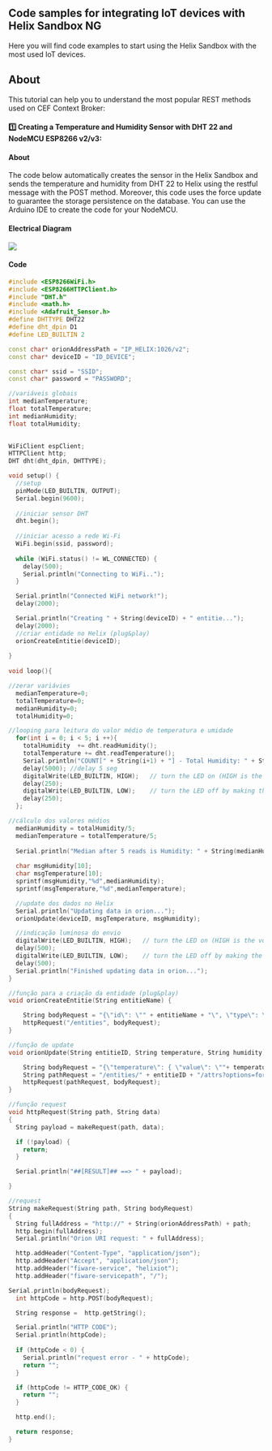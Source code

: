 ## Code samples for integrating IoT devices with Helix Sandbox NG

Here you will find code examples to start using the Helix Sandbox with the most used IoT devices.

## About

This tutorial can help you to understand the most popular REST methods used on CEF Context Broker:

#### :one: Creating a Temperature and Humidity Sensor with DHT 22 and NodeMCU ESP8266 v2/v3:

#### About

The code below automatically creates the sensor in the Helix Sandbox and sends the temperature and humidity from DHT 22 to Helix using the restful message with the POST method. Moreover, this code uses the force update to guarantee the storage persistence on the database. 
You can use the Arduino IDE to create the code for your NodeMCU.

#### Electrical Diagram

![](../images/nodemcu_dht11_to_helix.png)

#### Code

```C++
#include <ESP8266WiFi.h> 
#include <ESP8266HTTPClient.h>
#include "DHT.h"
#include <math.h>
#include <Adafruit_Sensor.h>
#define DHTTYPE DHT22   
#define dht_dpin D1
#define LED_BUILTIN 2

const char* orionAddressPath = "IP_HELIX:1026/v2";
const char* deviceID = "ID_DEVICE";

const char* ssid = "SSID"; 
const char* password = "PASSWORD";

//variáveis globais
int medianTemperature;
float totalTemperature;
int medianHumidity;
float totalHumidity;

  
WiFiClient espClient;
HTTPClient http;
DHT dht(dht_dpin, DHTTYPE);

void setup() {
  //setup
  pinMode(LED_BUILTIN, OUTPUT);
  Serial.begin(9600);
  
  //iniciar sensor DHT
  dht.begin();
  
  //iniciar acesso a rede Wi-Fi
  WiFi.begin(ssid, password);
  
  while (WiFi.status() != WL_CONNECTED) {
    delay(500);
    Serial.println("Connecting to WiFi..");
  }

  Serial.println("Connected WiFi network!");
  delay(2000);

  Serial.println("Creating " + String(deviceID) + " entitie...");
  delay(2000);
  //criar entidade no Helix (plug&play) 
  orionCreateEntitie(deviceID);
  
}
 
void loop(){

//zerar variávies
  medianTemperature=0;
  totalTemperature=0;
  medianHumidity=0;
  totalHumidity=0;

//looping para leitura do valor médio de temperatura e umidade
  for(int i = 0; i < 5; i ++){
    totalHumidity  += dht.readHumidity();
    totalTemperature += dht.readTemperature(); 
    Serial.println("COUNT[" + String(i+1) + "] - Total Humidity: " + String(totalHumidity) + " Total Temperature: " + String(totalTemperature));
    delay(5000); //delay 5 seg
    digitalWrite(LED_BUILTIN, HIGH);   // turn the LED on (HIGH is the voltage level)
    delay(250);                       
    digitalWrite(LED_BUILTIN, LOW);    // turn the LED off by making the voltage LOW
    delay(250); 
  };

//cálculo dos valores médios  
  medianHumidity = totalHumidity/5;
  medianTemperature = totalTemperature/5;
  
  Serial.println("Median after 5 reads is Humidity: " + String(medianHumidity) + " Temperature: " + String(medianTemperature));
  
  char msgHumidity[10];
  char msgTemperature[10]; 
  sprintf(msgHumidity,"%d",medianHumidity);
  sprintf(msgTemperature,"%d",medianTemperature);

  //update dos dados no Helix
  Serial.println("Updating data in orion...");
  orionUpdate(deviceID, msgTemperature, msgHumidity);

  //indicação luminosa do envio
  digitalWrite(LED_BUILTIN, HIGH);   // turn the LED on (HIGH is the voltage level)
  delay(500);                       
  digitalWrite(LED_BUILTIN, LOW);    // turn the LED off by making the voltage LOW
  delay(500);                          
  Serial.println("Finished updating data in orion...");
}

//função para a criação da entidade (plug&play)
void orionCreateEntitie(String entitieName) {

    String bodyRequest = "{\"id\": \"" + entitieName + "\", \"type\": \"sensor\", \"temperature\": { \"value\": \"0\", \"type\": \"integer\"},\"humidity\": { \"value\": \"0\", \"type\": \"integer\"}}";
    httpRequest("/entities", bodyRequest);
}

//função de update
void orionUpdate(String entitieID, String temperature, String humidity){

    String bodyRequest = "{\"temperature\": { \"value\": \""+ temperature + "\", \"type\": \"integer\"}, \"humidity\": { \"value\": \""+ humidity +"\", \"type\": \"integer\"}}";
    String pathRequest = "/entities/" + entitieID + "/attrs?options=forcedUpdate";
    httpRequest(pathRequest, bodyRequest);
}

//função request
void httpRequest(String path, String data)
{
  String payload = makeRequest(path, data);

  if (!payload) {
    return;
  }

  Serial.println("##[RESULT]## ==> " + payload);

}

//request
String makeRequest(String path, String bodyRequest)
{
  String fullAddress = "http://" + String(orionAddressPath) + path;
  http.begin(fullAddress);
  Serial.println("Orion URI request: " + fullAddress);

  http.addHeader("Content-Type", "application/json"); 
  http.addHeader("Accept", "application/json"); 
  http.addHeader("fiware-service", "helixiot"); 
  http.addHeader("fiware-servicepath", "/"); 

Serial.println(bodyRequest);
  int httpCode = http.POST(bodyRequest);

  String response =  http.getString();

  Serial.println("HTTP CODE");
  Serial.println(httpCode);
  
  if (httpCode < 0) {
    Serial.println("request error - " + httpCode);
    return "";
  }

  if (httpCode != HTTP_CODE_OK) {
    return "";
  }

  http.end();

  return response;
}
```


